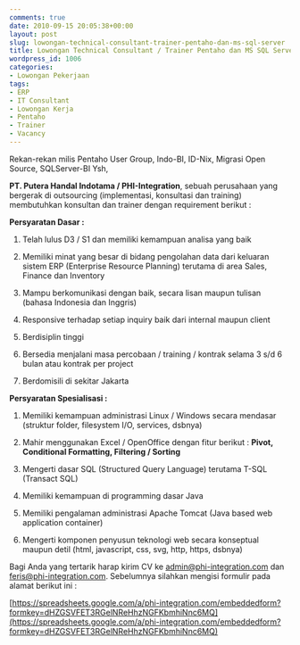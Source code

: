 ```yaml
---
comments: true
date: 2010-09-15 20:05:38+00:00
layout: post
slug: lowongan-technical-consultant-trainer-pentaho-dan-ms-sql-server
title: Lowongan Technical Consultant / Trainer Pentaho dan MS SQL Server
wordpress_id: 1006
categories:
- Lowongan Pekerjaan
tags:
- ERP
- IT Consultant
- Lowongan Kerja
- Pentaho
- Trainer
- Vacancy
---
```


Rekan-rekan milis Pentaho User Group, Indo-BI, ID-Nix, Migrasi Open Source, SQLServer-BI Ysh,

**PT. Putera Handal Indotama / PHI-Integration**, sebuah perusahaan yang bergerak di outsourcing (implementasi, konsultasi dan training) membutuhkan konsultan dan trainer dengan requirement berikut :

**Persyaratan Dasar :**




  1. Telah lulus D3 / S1 dan memiliki kemampuan analisa yang baik


  2. Memiliki minat yang besar di bidang pengolahan data dari keluaran sistem ERP (Enterprise Resource Planning) terutama di area Sales, Finance dan Inventory


  3. Mampu berkomunikasi dengan baik, secara lisan maupun tulisan (bahasa Indonesia dan Inggris)


  4. Responsive terhadap setiap inquiry baik dari internal maupun client


  5. Berdisiplin tinggi


  6. Bersedia menjalani masa percobaan / training / kontrak selama 3 s/d 6 bulan atau kontrak per project


  7. Berdomisili di sekitar Jakarta



**Persyaratan Spesialisasi :**




  1. Memiliki kemampuan administrasi Linux / Windows secara mendasar (struktur folder, filesystem I/O, services, dsbnya)


  2. Mahir menggunakan Excel / OpenOffice dengan fitur berikut : **Pivot, Conditional Formatting, Filtering / Sorting**


  3. Mengerti dasar SQL (Structured Query Language) terutama T-SQL (Transact SQL)


  4. Memiliki kemampuan di programming dasar Java


  5. Memiliki pengalaman administrasi Apache Tomcat (Java based web application container)


  6. Mengerti komponen penyusun teknologi web secara konseptual maupun detil (html, javascript, css, svg, http, https, dsbnya)



Bagi Anda yang tertarik harap kirim CV ke [admin@phi-integration.com](mailto:admin@phi-integration.com) dan [feris@phi-integration.com](mailto:feris@phi-integration.com). Sebelumnya silahkan mengisi  formulir pada alamat berikut ini :

[https://spreadsheets.google.com/a/phi-integration.com/embeddedform?formkey=dHZGSVFET3RGelNReHhzNGFKbmhiNnc6MQ](https://spreadsheets.google.com/a/phi-integration.com/embeddedform?formkey=dHZGSVFET3RGelNReHhzNGFKbmhiNnc6MQ)
